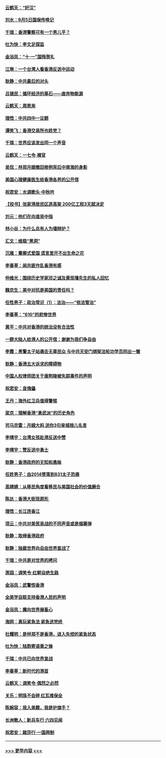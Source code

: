 #### [云鹤天：“好汉”](../pages/nsc993/n11513536.md?t=09111355) 
#### [刘水：9月5日国保传唤记](../pages/nsc993/n11513460.md?t=09111355) 
#### [千瑞：香港警察可有一个男儿乎？](../pages/nsc993/n11513109.md?t=09111355) 
#### [吐为快：李文足探监](../pages/nsc993/n11509622.md?t=09111355) 
#### [金浴凤：“十‧一”国殇贺礼](../pages/nsc993/n11509593.md?t=09111355) 
#### [江琳：一个台湾人看香港反送中运动](../pages/nsc993/n11509211.md?t=09111355) 
#### [耿静：中共最后的对头](../pages/nsc993/n11508308.md?t=09111355) 
#### [吕锡民：循环经济的基石——废弃物能源](../pages/nsc993/n11508212.md?t=09111355) 
#### [云鹤天：周恩来](../pages/nsc993/n11508055.md?t=09111355) 
#### [理悟：中共四中一议题](../pages/nsc993/n11507782.md?t=09111355) 
#### [谭笑飞：香港交易所也姓党？](../pages/nsc993/n11507753.md?t=09111355) 
#### [千瑞：世界应该发出同一个声音](../pages/nsc993/n11507290.md?t=09111355) 
#### [云鹤天：一七令‧裸官](../pages/nsc993/n11507177.md?t=09111355) 
#### [吴侃：林郑月娥撤回修例背后中南海的身影](../pages/nsc993/n11506876.md?t=09111355) 
#### [美国心理健康医生给香港各界的公开信](../pages/nsc993/n11506809.md?t=09111355) 
#### [祝君安：水调歌头‧中秋吟](../pages/nsc993/n11506758.md?t=09111355) 
#### [【投书】张家港居民区造高架 200亿工程3天就决定](../pages/nsc993/n11506682.md?t=09111355) 
#### [刘元：他们在向谁竖中指](../pages/nsc993/n11505384.md?t=09111355) 
#### [林小谷：为什么总有人为墙辩护？](../pages/nsc993/n11505226.md?t=09111355) 
#### [汇文：维稳“黑洞”](../pages/nsc993/n11504347.md?t=09111355) 
#### [沉雁：董卿式爱国 谎言里开不出生命之花](../pages/nsc993/n11503215.md?t=09111355) 
#### [李春草：闻共匪作乱香港有感](../pages/nsc993/n11503072.md?t=09111355) 
#### [仲维光：围绕历史学家邓之诚及黄现璠先生的私人回忆](../pages/nsc993/n11501330.md?t=09111355) 
#### [魏京生：美中对抗是美国的责任吗？](../pages/nsc993/n11500723.md?t=09111355) 
#### [任性男子：政治常识（1）：法治——“依法管治”](../pages/nsc993/n11500791.md?t=09111355) 
#### [李春草：“610”的悲惨世界](../pages/nsc993/n11501141.md?t=09111355) 
#### [黄平：中共对香港的统治没有合法性](../pages/nsc993/n11499473.md?t=09111355) 
#### [一群大陆人给港人的公开信：谢谢为我们争自由](../pages/nsc993/n11500402.md?t=09111355) 
#### [李霞：黑警太子站袭击无辜民众 与中共天安门绑架法轮功学员同出一辙](../pages/nsc993/n11499805.md?t=09111355) 
#### [耿静：香港五大诉求的障碍物](../pages/nsc993/n11497578.md?t=09111355) 
#### [中国人权律师团关于唐荆陵被失踪事件的声明](../pages/nsc993/n11500014.md?t=09111355) 
#### [祝君安：哀傀儡](../pages/nsc993/n11499776.md?t=09111355) 
#### [王丹：海外红卫兵值得警惕](../pages/nsc993/n11498138.md?t=09111355) 
#### [梁京：理解香港“勇武派”的历史角色](../pages/nsc993/n11498006.md?t=09111355) 
#### [司马京雷：月娥大妈  送你3句皇城根儿名言](../pages/nsc993/n11497885.md?t=09111355) 
#### [李靖宇：台湾女孩赴港反送中赞](../pages/nsc993/n11497721.md?t=09111355) 
#### [李靖宇：赞反送中勇士](../pages/nsc993/n11497452.md?t=09111355) 
#### [耿静：香港政府的无知和愚昧](../pages/nsc993/n11494238.md?t=09111355) 
#### [任姓男子：由2014堕落到831太子恐袭](../pages/nsc993/n11496683.md?t=09111355) 
#### [高婧婧：从移民角度看移民与美国社会的价值磨合](../pages/nsc993/n11495757.md?t=09111355) 
#### [陈达：香港大街现原形 ](../pages/nsc993/n11495441.md?t=09111355) 
#### [理悟：长江连香江](../pages/nsc993/n11495377.md?t=09111355) 
#### [项云：中共对美贸易战的不同声音或是烟幕弹](../pages/nsc993/n11494929.md?t=09111355) 
#### [耿静：取缔香港政府](../pages/nsc993/n11494218.md?t=09111355) 
#### [耿静：独裁世界向自由世界宣战了](../pages/nsc993/n11494190.md?t=09111355) 
#### [千瑞：中共是对世界的拷问](../pages/nsc993/n11493021.md?t=09111355) 
#### [莲园：调笑令‧红朝自绝生路](../pages/nsc993/n11493011.md?t=09111355) 
#### [金浴凤：武警惊香港](../pages/nsc993/n11492994.md?t=09111355) 
#### [全美学自联支持香港人民的声明](../pages/nsc993/n11492630.md?t=09111355) 
#### [金浴凤：魔向世界展畜心](../pages/nsc993/n11492599.md?t=09111355) 
#### [海网：真玩紧急法 紧急送党终 ](../pages/nsc993/n11492535.md?t=09111355) 
#### [杜耀明：是林郑不是香港，进入失控的紧急状态](../pages/nsc993/n11491420.md?t=09111355) 
#### [吐为快：陆胞寄语黄之锋](../pages/nsc993/n11491117.md?t=09111355) 
#### [千瑞：中共已向世界宣战](../pages/nsc993/n11490123.md?t=09111355) 
#### [李春草：新时代的港首](../pages/nsc993/n11489864.md?t=09111355) 
#### [云鹤天：调笑令·偶然之必然](../pages/nsc993/n11489701.md?t=09111355) 
#### [关乐：明珠不会碎 红瓦难保全](../pages/nsc993/n11489647.md?t=09111355) 
#### [陈婉容：我入美籍，我是护旗手？](../pages/nsc993/n11487908.md?t=09111355) 
#### [长洲散人：新兵车行 六四见闻](../pages/nsc993/n11487729.md?t=09111355) 
#### [祝君安：踏莎行‧一国两制](../pages/nsc993/n11487699.md?t=09111355) 

----
#### [ >>> 更早内容 <<< ](../indexes/nsc993-earlier.md)
